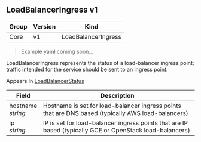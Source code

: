 ## LoadBalancerIngress v1

Group        | Version     | Kind
------------ | ---------- | -----------
Core | v1 | LoadBalancerIngress

> Example yaml coming soon...



LoadBalancerIngress represents the status of a load-balancer ingress point: traffic intended for the service should be sent to an ingress point.

<aside class="notice">
Appears In  <a href="#loadbalancerstatus-v1">LoadBalancerStatus</a> </aside>

Field        | Description
------------ | -----------
hostname <br /> *string* | Hostname is set for load-balancer ingress points that are DNS based (typically AWS load-balancers)
ip <br /> *string* | IP is set for load-balancer ingress points that are IP based (typically GCE or OpenStack load-balancers)

